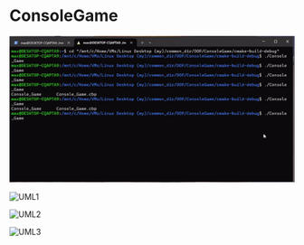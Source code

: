 # ConsoleGame
![](https://github.com/AzMax22/ConsoleGame/blob/main/gif/game.gif)



![UML1](https://github.com/AzMax22/ConsoleGame/report/Lab3/Untitled%20Diagram%20(2).png)

![UML2](https://github.com/AzMax22/ConsoleGame/report/Lab4/Untitled%20Diagram%20(2).png)

![UML3](https://github.com/AzMax22/ConsoleGame/report/Lab5/Untitled%20Diagram%20.png)


